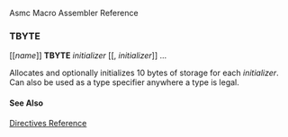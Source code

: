 Asmc Macro Assembler Reference

### TBYTE

[[_name_]] **TBYTE** _initializer_ [[, _initializer_]] ...

Allocates and optionally initializes 10 bytes of storage for each _initializer_. Can also be used as a type specifier anywhere a type is legal.

#### See Also

[Directives Reference](readme.md)